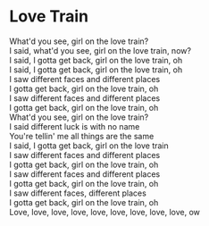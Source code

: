 # Love Train

What'd you see, girl on the love train?  
I said, what'd you see, girl on the love train, now?  
I said, I gotta get back, girl on the love train, oh  
I said, I gotta get back, girl on the love train, oh  
I saw different faces and different places  
I gotta get back, girl on the love train, oh  
I saw different faces and different places  
I gotta get back, girl on the love train, oh  
What'd you see, girl on the love train?  
I said different luck is with no name  
You're tellin' me all things are the same  
I said, I gotta get back, girl on the love train  
I saw different faces and different places  
I gotta get back, girl on the love train, oh  
I saw different faces and different places  
I gotta get back, girl on the love train, oh  
I saw different faces, different places  
I gotta get back, girl on the love train, oh  
Love, love, love, love, love, love, love, love, love, ow
